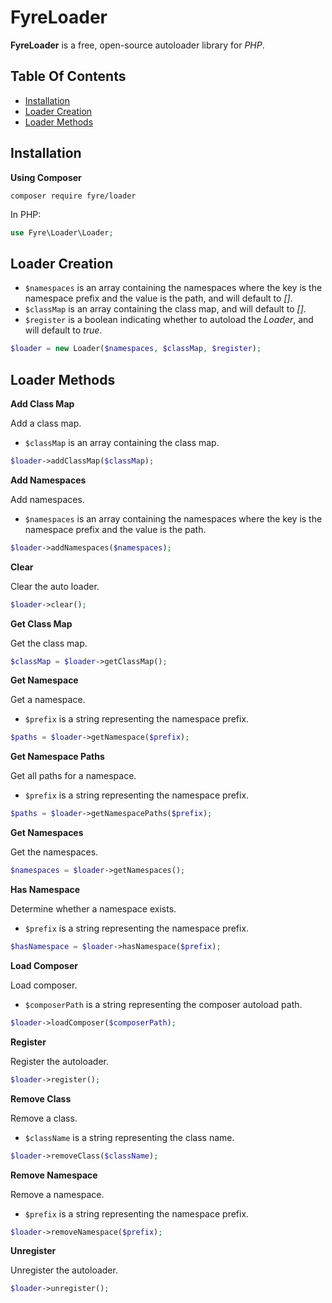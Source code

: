# FyreLoader

**FyreLoader** is a free, open-source autoloader library for *PHP*.


## Table Of Contents
- [Installation](#installation)
- [Loader Creation](#loader-creation)
- [Loader Methods](#loader-methods)



## Installation

**Using Composer**

```
composer require fyre/loader
```

In PHP:

```php
use Fyre\Loader\Loader;
```


## Loader Creation

- `$namespaces` is an array containing the namespaces where the key is the namespace prefix and the value is the path, and will default to *[]*.
- `$classMap` is an array containing the class map, and will default to *[]*.
- `$register` is a boolean indicating whether to autoload the *Loader*, and will default to *true*.

```php
$loader = new Loader($namespaces, $classMap, $register);
```


## Loader Methods

**Add Class Map**

Add a class map.

- `$classMap` is an array containing the class map.

```php
$loader->addClassMap($classMap);
```

**Add Namespaces**

Add namespaces.

- `$namespaces` is an array containing the namespaces where the key is the namespace prefix and the value is the path.

```php
$loader->addNamespaces($namespaces);
```

**Clear**

Clear the auto loader.

```php
$loader->clear();
```

**Get Class Map**

Get the class map.

```php
$classMap = $loader->getClassMap();
```

**Get Namespace**

Get a namespace.

- `$prefix` is a string representing the namespace prefix.

```php
$paths = $loader->getNamespace($prefix);
```

**Get Namespace Paths**

Get all paths for a namespace.

- `$prefix` is a string representing the namespace prefix.

```php
$paths = $loader->getNamespacePaths($prefix);
```

**Get Namespaces**

Get the namespaces.

```php
$namespaces = $loader->getNamespaces();
```

**Has Namespace**

Determine whether a namespace exists.

- `$prefix` is a string representing the namespace prefix.

```php
$hasNamespace = $loader->hasNamespace($prefix);
```

**Load Composer**

Load composer.

- `$composerPath` is a string representing the composer autoload path.

```php
$loader->loadComposer($composerPath);
```

**Register**

Register the autoloader.

```php
$loader->register();
```

**Remove Class**

Remove a class.

- `$className` is a string representing the class name.

```php
$loader->removeClass($className);
```

**Remove Namespace**

Remove a namespace.

- `$prefix` is a string representing the namespace prefix.

```php
$loader->removeNamespace($prefix);
```

**Unregister**

Unregister the autoloader.

```php
$loader->unregister();
```